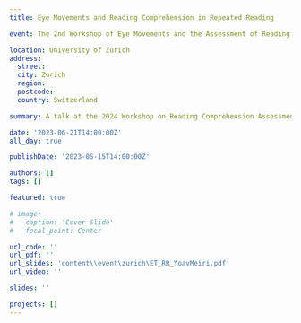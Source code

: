 ```yaml
---
title: Eye Movements and Reading Comprehension in Repeated Reading

event: The 2nd Workshop of Eye Movements and the Assessment of Reading Comprehension

location: University of Zurich
address:
  street:
  city: Zurich
  region: 
  postcode: 
  country: Switzerland

summary: A talk at the 2024 Workshop on Reading Comprehension Assessment from Eye Movements, discussing the latest advancements in the field.

date: '2023-06-21T14:00:00Z'
all_day: true

publishDate: '2023-05-15T14:00:00Z'

authors: []
tags: []

featured: true

# image:
#   caption: 'Cover Slide'
#   focal_point: Center

url_code: ''
url_pdf: ''
url_slides: 'content\\event\zurich\ET_RR_YoavMeiri.pdf'
url_video: ''

slides: ''

projects: []
---
```

